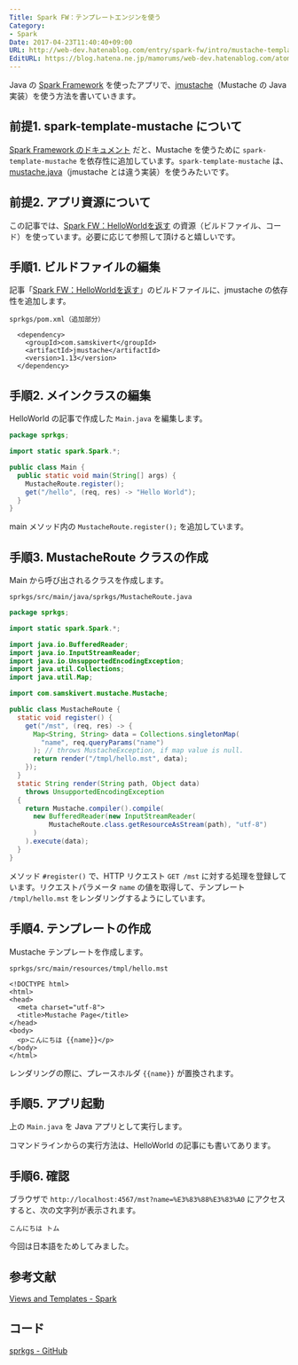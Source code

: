 ```yaml
---
Title: Spark FW：テンプレートエンジンを使う
Category:
- Spark
Date: 2017-04-23T11:40:40+09:00
URL: http://web-dev.hatenablog.com/entry/spark-fw/intro/mustache-template
EditURL: https://blog.hatena.ne.jp/mamorums/web-dev.hatenablog.com/atom/entry/10328749687239057140
---
```


Java の [Spark Framework](http://sparkjava.com/) を使ったアプリで、[jmustache](https://github.com/samskivert/jmustache)（Mustache の Java実装）を使う方法を書いていきます。


## 前提1. spark-template-mustache について
[Spark Framework のドキュメント](http://sparkjava.com/documentation.html#views-templates) だと、Mustache を使うために `spark-template-mustache` を依存性に追加しています。`spark-template-mustache` は、[mustache.java](https://github.com/spullara/mustache.java)（jmustache とは違う実装）を使うみたいです。


## 前提2. アプリ資源について
この記事では、[Spark FW：HelloWorldを返す](/entry/spark-fw/intro/hello-world) の資源（ビルドファイル、コード）を使っています。必要に応じて参照して頂けると嬉しいです。


## 手順1. ビルドファイルの編集
記事「[Spark FW：HelloWorldを返す](/entry/spark-fw/intro/hello-world)」のビルドファイルに、jmustache の依存性を追加します。

`sprkgs/pom.xml（追加部分）`

```
  <dependency>
    <groupId>com.samskivert</groupId>
    <artifactId>jmustache</artifactId>
    <version>1.13</version>
  </dependency>
```


## 手順2. メインクラスの編集
HelloWorld の記事で作成した  `Main.java` を編集します。

```java
package sprkgs;

import static spark.Spark.*;

public class Main {
  public static void main(String[] args) {
    MustacheRoute.register();
    get("/hello", (req, res) -> "Hello World");
  }
}
```

main メソッド内の `MustacheRoute.register();` を追加しています。


## 手順3. MustacheRoute クラスの作成
Main から呼び出されるクラスを作成します。

`sprkgs/src/main/java/sprkgs/MustacheRoute.java`

```java
package sprkgs;

import static spark.Spark.*;

import java.io.BufferedReader;
import java.io.InputStreamReader;
import java.io.UnsupportedEncodingException;
import java.util.Collections;
import java.util.Map;

import com.samskivert.mustache.Mustache;

public class MustacheRoute {
  static void register() {
    get("/mst", (req, res) -> {
      Map<String, String> data = Collections.singletonMap(
        "name", req.queryParams("name")
      ); // throws MustacheException, if map value is null.
      return render("/tmpl/hello.mst", data);
    });
  }
  static String render(String path, Object data)
    throws UnsupportedEncodingException
  {
    return Mustache.compiler().compile(
      new BufferedReader(new InputStreamReader(
          MustacheRoute.class.getResourceAsStream(path), "utf-8")
      )
    ).execute(data);
  }
}
```

メソッド `#register()` で、HTTP リクエスト `GET /mst` に対する処理を登録しています。リクエストパラメータ `name` の値を取得して、テンプレート `/tmpl/hello.mst` をレンダリングするようにしています。


## 手順4. テンプレートの作成
Mustache テンプレートを作成します。

`sprkgs/src/main/resources/tmpl/hello.mst`

```
<!DOCTYPE html>
<html>
<head>
  <meta charset="utf-8">
  <title>Mustache Page</title>
</head>
<body>
  <p>こんにちは {{name}}</p>
</body>
</html>
```

レンダリングの際に、プレースホルダ `{{name}}` が置換されます。


## 手順5. アプリ起動
上の `Main.java` を Java アプリとして実行します。

コマンドラインからの実行方法は、HelloWorld の記事にも書いてあります。


## 手順6. 確認
ブラウザで `http://localhost:4567/mst?name=%E3%83%88%E3%83%A0` にアクセスすると、次の文字列が表示されます。

```
こんにちは トム
```

今回は日本語をためしてみました。



## 参考文献
[Views and Templates - Spark](http://sparkjava.com/documentation.html#views-templates)


## コード
[sprkgs - GitHub](https://github.com/mamorum/blog/tree/master/code/sprkgs)
